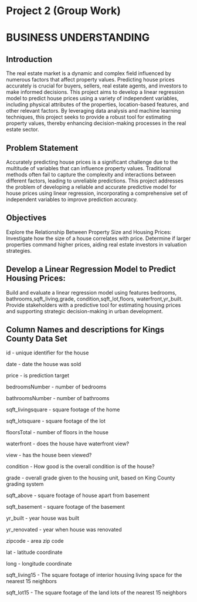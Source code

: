 # Project 2 (Group Work)

# BUSINESS UNDERSTANDING
## Introduction

The real estate market is a dynamic and complex field influenced by numerous factors that affect property values. Predicting house prices accurately is crucial for buyers, sellers, real estate agents, and investors to make informed decisions. This project aims to develop a linear regression model to predict house prices using a variety of independent variables, including physical attributes of the properties, location-based features, and other relevant factors. By leveraging data analysis and machine learning techniques, this project seeks to provide a robust tool for estimating property values, thereby enhancing decision-making processes in the real estate sector.

## Problem Statement
Accurately predicting house prices is a significant challenge due to the multitude of variables that can influence property values. Traditional methods often fail to capture the complexity and interactions between different factors, leading to unreliable predictions. This project addresses the problem of developing a reliable and accurate predictive model for house prices using linear regression, incorporating a comprehensive set of independent variables to improve prediction accuracy.

## Objectives
Explore the Relationship Between Property Size and Housing Prices:
Investigate how the size of a house correlates with price. Determine if larger properties command higher prices, aiding real estate investors in valuation strategies.

## Develop a Linear Regression Model to Predict Housing Prices:
Build and evaluate a linear regression model using features bedrooms, bathrooms,sqft_living,grade, condition,sqft_lot,floors, waterfront,yr_built. Provide stakeholders with a predictive tool for estimating housing prices and supporting strategic decision-making in urban development.

## Column Names and descriptions for Kings County Data Set
id - unique identifier for the house

date - date the house was sold

price - is prediction target

bedroomsNumber - number of bedrooms

bathroomsNumber - number of bathrooms

sqft_livingsquare - square footage of the home

sqft_lotsquare - square footage of the lot

floorsTotal - number of floors in the house

waterfront - does the house have waterfront view?

view - has the house been viewed?

condition - How good is the overall condition is of the house?

grade - overall grade given to the housing unit, based on King County grading system

sqft_above - square footage of house apart from basement

sqft_basement - square footage of the basement

yr_built - year house was built

yr_renovated - year when house was renovated

zipcode - area zip code

lat - latitude coordinate

long - longitude coordinate

sqft_living15 - The square footage of interior housing living space for the nearest 15 neighbors

sqft_lot15 - The square footage of the land lots of the nearest 15 neighbors
